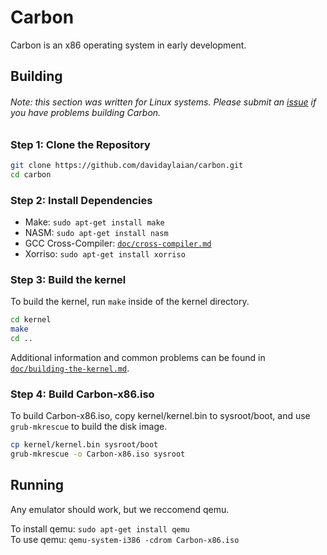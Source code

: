 # Carbon

Carbon is an x86 operating system in early development.

## Building
###### Note: this section was written for Linux systems. Please submit an [issue](issues) if you have problems building Carbon.

### Step 1: Clone the Repository

```bash
git clone https://github.com/davidaylaian/carbon.git
cd carbon
```

### Step 2: Install Dependencies

* Make: `sudo apt-get install make`
* NASM: `sudo apt-get install nasm`
* GCC Cross-Compiler: [`doc/cross-compiler.md`](https://github.com/davidaylaian/carbon/blob/master/doc/cross-compiler.md)
* Xorriso: `sudo apt-get install xorriso`

### Step 3: Build the kernel

To build the kernel, run `make` inside of the kernel directory.

```bash
cd kernel
make
cd ..
```

Additional information and common problems can be found in [`doc/building-the-kernel.md`](https://github.com/davidaylaian/carbon/blob/master/doc/building-the-kernel.md).

### Step 4: Build Carbon-x86.iso

To build Carbon-x86.iso, copy kernel/kernel.bin to sysroot/boot, and use `grub-mkrescue` to build the disk image.

```bash
cp kernel/kernel.bin sysroot/boot
grub-mkrescue -o Carbon-x86.iso sysroot
```

## Running

Any emulator should work, but we reccomend qemu.

To install qemu: `sudo apt-get install qemu`<br>
To use qemu: `qemu-system-i386 -cdrom Carbon-x86.iso`
